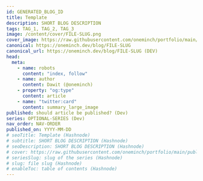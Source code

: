 ```yaml
---
id: GENERATED_BLOG_ID
title: Template
description: SHORT BLOG DESCRIPTION
tags: TAG_1, TAG_2, TAG_3
image: /content/cover/FILE-SLUG.png
cover_image: https://raw.githubusercontent.com/oneminch/portfolio/main/public/content/cover/FILE-SLUG.png (DEV)
canonical: https://oneminch.dev/blog/FILE-SLUG
canonical_url: https://oneminch.dev/blog/FILE-SLUG (DEV)
head:
  meta:
    - name: robots
      content: "index, follow"
    - name: author
      content: Dawit (@oneminch)
    - property: "og:type"
      content: article
    - name: "twitter:card"
      content: summary_large_image
published: should article be published? (Dev)
series: OPTIONAL-SERIES (Dev)
nav_order: NAV-ORDER
published_on: YYYY-MM-DD
# seoTitle: Template (Hashnode)
# subtitle: SHORT BLOG DESCRIPTION (Hashnode)
# seoDescription: SHORT BLOG DESCRIPTION (Hashnode)
# cover: https://raw.githubusercontent.com/oneminch/portfolio/main/public/content/cover/FILE-SLUG.hashnode.png (Hashnode)
# seriesSlug: slug of the series (Hashnode)
# slug: file slug (Hashnode)
# enableToc: table of contents (Hashnode)
---
```

